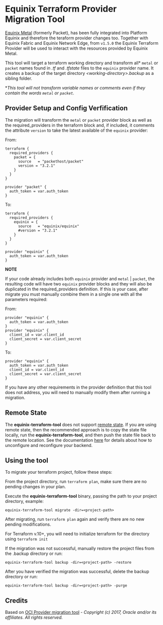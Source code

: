 # Equinix Terraform Provider Migration Tool

[Equinix Metal](https://deploy.equinix.com/) (formerly Packet), has been fully integrated into Platform Equinix and therefore the teraform provider changes too. Together with Equinix Fabric and Equinix Network Edge, from `v1.5.0` the Equinix Terraform Provider will be used to interact with the resources provided by Equinix Metal.

This tool will target a terraform working directory and transform all\* `metal` or `packet` names found in *.tf* and *.tfstate* files to the `equinix` provider name. It creates a backup of the target directory *\<working-directory\>.backup* as a sibling folder.

\**This tool will not transform variable names or comments even if they contain the words `metal` or `packet`.*

## Provider Setup and Config Verfification

The migration will transform the `metal` or `packet` provider block as well as the required_providers in the terraform block and, if included, it comments the attribute `version` to take the latest available of the `equinix` provider:

From:

```hcl
terraform {
  required_providers {
    packet = {
      source   = "packethost/packet"
      version = "3.2.1"
    }
  }
}

provider "packet" {
  auth_token = var.auth_token
}
```

To:

```hcl
terraform {
  required_providers {
    equinix = {
      source   = "equinix/equinix"
      #version = "3.2.1"
    }
  }
}

provider "equinix" {
  auth_token = var.auth_token
}
```

__NOTE__

If your code already includes both `equinix` provider and `metal` | `packet`, the resulting code will have two `equinix` provider blocks and they will also be duplicated in the required_providers definition. If this is your case, after migrate you must manually combine them in a single one with all the parameters required:

From:

```hcl
provider "equinix" {
  auth_token = var.auth_token
}
provider "equinix" {
  client_id = var.client_id
  client_secret = var.client_secret
}
```

To:

```hcl
provider "equinix" {
  auth_token = var.auth_token
  client_id = var.client_id
  client_secret = var.client_secret
}
```

If you have any other requirements in the provider definition that this tool does not address, you will need to manually modify them after running a migration.

## Remote State

The **equinix-terraform-tool** does not support [remote state](https://www.terraform.io/docs/state/remote.html). If you are using remote state, then the recommended approach is to copy the state file locally, run the **equinix-terraform-tool**, and then push the state file back to the remote location. See the documentation [here](https://www.terraform.io/docs/backends/config.html) for details about how to unconfigure and reconfigure your backend.

## Using the tool

To migrate your terraform project, follow these steps:  

From the project directory, run `terraform plan`, make sure there are no pending changes in your plan.

Execute the **equinix-terraform-tool** binary, passing the path to your project directory, example:  

`equinix-terraform-tool migrate -dir=<project-path>`

After migrating, run `terraform plan` again and verify there are no new pending modifications.

For Terraform v.10+, you will need to initialize terraform for the directory using `terraform init`

If the migration was not successful, manually restore the project files
from the .backup directory or run:  

`equinix-terraform-tool backup -dir=<project-path> -restore`

After you have verified the migration was successful, delete the
backup directory or run:

`equinix-terraform-tool backup -dir=<project-path> -purge`

## Credits

Based on [OCI Provider migration tool](https://registry.terraform.io/providers/hashicorp/oci/latest/docs/guides/version-2-upgrade#migration-tool) - *Copyright (c) 2017, Oracle and/or its affiliates. All rights reserved.*
